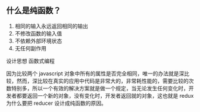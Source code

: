 ## 什么是纯函数？

1. 相同的输入永远返回相同的输出
2. 不修改函数的输入值
3. 不依赖外部环境状态
4. 无任何副作用



设计思想 函数式编程

因为比较两个 javascript 对象中所有的属性是否完全相同，唯一的办法就是深比较，然而，深比较在真实的应用中代码是非常大的，非常耗性能的，需要比较的次数特别多，所以一个有效的解决方案就是做一个规定，当无论发生任何变化时，开发者都要返回一个新的对象，没有变化时，开发者返回就的对象，这也就是 redux 为什么要把 reducer 设计成纯函数的原因。
